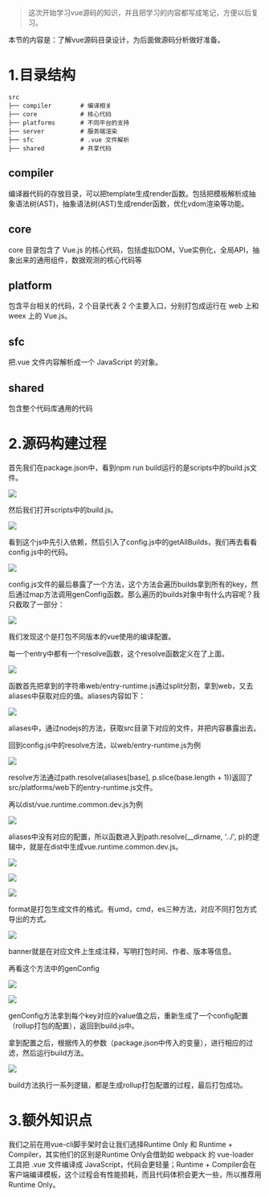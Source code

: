>这次开始学习vue源码的知识，并且把学习的内容都写成笔记，方便以后复习。

<p>本节的内容是：了解vue源码目录设计，为后面做源码分析做好准备。</p>

<h1>1.目录结构</h1>


```
src
├── compiler        # 编译相关 
├── core            # 核心代码 
├── platforms       # 不同平台的支持
├── server          # 服务端渲染
├── sfc             # .vue 文件解析
├── shared          # 共享代码
```

<h2>compiler</h2>
<p>编译器代码的存放目录，可以把template生成render函数。包括把模板解析成抽象语法树(AST)，抽象语法树(AST)生成render函数，优化vdom渲染等功能。</p>

<h2>core</h2>
<p>core 目录包含了 Vue.js 的核心代码，包括虚拟DOM，Vue实例化，全局API，抽象出来的通用组件，数据观测的核心代码等</p>

<h2>platform</h2>
<p>包含平台相关的代码，2 个目录代表 2 个主要入口，分别打包成运行在 web 上和 weex 上的 Vue.js。</p>

<h2>sfc</h2>
<p>把.vue 文件内容解析成一个 JavaScript 的对象。</p>

<h2>shared</h2>
<p>包含整个代码库通用的代码</p>

<h1>2.源码构建过程</h1>

<p>首先我们在package.json中，看到npm run build运行的是scripts中的build.js文件。</p>


![](https://user-gold-cdn.xitu.io/2019/6/19/16b6ffdcc63ffd70?w=1193&h=159&f=png&s=26391)


<p>然后我们打开scripts中的build.js。</p>


![](https://user-gold-cdn.xitu.io/2019/6/19/16b6ffe606ff97af?w=914&h=331&f=png&s=27422)


<p>看到这个js中先引入依赖，然后引入了config.js中的getAllBuilds，我们再去看看config.js中的代码。</p>


![](https://user-gold-cdn.xitu.io/2019/6/19/16b6fff2d9454a56?w=778&h=225&f=png&s=19204)


<p>config.js文件的最后暴露了一个方法，这个方法会遍历builds拿到所有的key，然后通过map方法调用genConfig函数。那么遍历的builds对象中有什么内容呢？我只截取了一部分：</p>


![](https://user-gold-cdn.xitu.io/2019/6/19/16b7004e0615d1b4?w=800&h=686&f=png&s=61752)


<p>我们发现这个是打包不同版本的vue使用的编译配置。</p>

<p>每一个entry中都有一个resolve函数，这个resolve函数定义在了上面。</p>


![](https://user-gold-cdn.xitu.io/2019/6/19/16b7006eae38b374?w=759&h=261&f=png&s=20972)


<p>函数首先把拿到的字符串web/entry-runtime.js通过split分割，拿到web，又去aliases中获取对应的值。aliases内容如下： </p>


![](https://user-gold-cdn.xitu.io/2019/6/19/16b7006fc475eee7?w=743&h=389&f=png&s=40382)


<p>aliases中，通过nodejs的方法，获取src目录下对应的文件，并把内容暴露出去。</p>

<p>回到config.js中的resolve方法，以web/entry-runtime.js为例</p>


![](https://user-gold-cdn.xitu.io/2019/6/19/16b70150d352dbac?w=582&h=193&f=png&s=16299)


<p>resolve方法通过path.resolve(aliases[base], p.slice(base.length + 1))返回了src/platforms/web下的entry-runtime.js文件。</p>

<p>再以dist/vue.runtime.common.dev.js为例</p>


![](https://user-gold-cdn.xitu.io/2019/6/19/16b701461b06c58e?w=578&h=200&f=png&s=15597)


<p>aliases中没有对应的配置，所以函数进入到path.resolve(__dirname, '../', p)的逻辑中，就是在dist中生成vue.runtime.common.dev.js。</p>


![](https://user-gold-cdn.xitu.io/2019/6/19/16b7015fefc765a2?w=618&h=200&f=png&s=16788)


![](https://user-gold-cdn.xitu.io/2019/6/19/16b7019721198f0e?w=506&h=228&f=png&s=17248)


![](https://user-gold-cdn.xitu.io/2019/6/19/16b7019556b30e6c?w=663&h=201&f=png&s=16482)


<p>format是打包生成文件的格式。有umd，cmd，es三种方法，对应不同打包方式导出的方式。</p>


![](https://user-gold-cdn.xitu.io/2019/6/19/16b701a3e8612b58?w=663&h=185&f=png&s=15055)


<p>banner就是在对应文件上生成注释，写明打包时间、作者、版本等信息。</p>

<p>再看这个方法中的genConfig</p>


![](https://user-gold-cdn.xitu.io/2019/6/19/16b701c555074325?w=729&h=42&f=png&s=6806)


![](https://user-gold-cdn.xitu.io/2019/6/19/16b701c82f10eaab?w=597&h=597&f=png&s=37511)


<p>genConfig方法拿到每个key对应的value值之后，重新生成了一个config配置（rollup打包的配置），返回到build.js中。</p>

<p>拿到配置之后，根据传入的参数（package.json中传入的变量），进行相应的过滤，然后运行build方法。</p>


![](https://user-gold-cdn.xitu.io/2019/6/19/16b70217cf212898?w=1015&h=405&f=png&s=33560)


<p>build方法执行一系列逻辑，都是生成rollup打包配置的过程，最后打包成功。</p>

<h1>3.额外知识点</h1>

<p>我们之前在用vue-cli脚手架时会让我们选择Runtime Only 和 Runtime + Compiler，其实他们的区别是Runtime Only会借助如 webpack 的 vue-loader 工具把 .vue 文件编译成 JavaScript，代码会更轻量；Runtime + Compiler会在客户端编译模板，这个过程会有性能损耗，而且代码体积会更大一些，所以推荐用Runtime Only。</p>